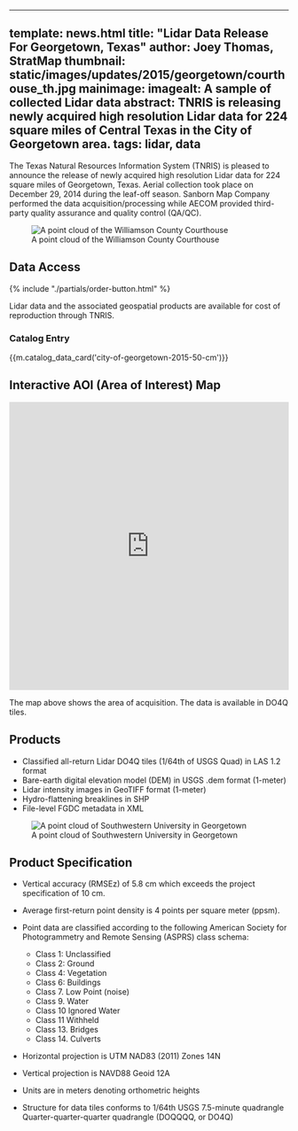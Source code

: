 
---
template: news.html
title: "Lidar Data Release For Georgetown, Texas"
author: Joey Thomas, StratMap
thumbnail: static/images/updates/2015/georgetown/courthouse_th.jpg
mainimage: 
imagealt: A sample of collected Lidar data
abstract: 
    TNRIS is releasing newly acquired high resolution Lidar data for 224 square miles of Central Texas in the City of Georgetown area.
tags: lidar, data
---
 
The Texas Natural Resources Information System (TNRIS) is pleased to announce the release of newly acquired high resolution Lidar data for 224 square miles of Georgetown, Texas. Aerial collection took place on December 29, 2014 during the leaf-off season. Sanborn Map Company performed the data acquisition/processing while AECOM provided third-party quality assurance and quality control (QA/QC).  

<figure>
<img class="img-responsive" src="{{m.link('static/images/updates/2015/georgetown/williamson_courthouse.jpg')}}" alt="A point cloud of the Williamson County Courthouse">
<figcaption>A point cloud of the Williamson County Courthouse</figcaption>
</figure>

## Data Access
<div class="media">
  <div class="media-left">
    {% include "./partials/order-button.html" %}
  </div>
  <div class="media-body">
    <p>Lidar data and the associated geospatial products are available for cost of reproduction through TNRIS.</p>
  </div>
</div>

### Catalog Entry
{{m.catalog_data_card('city-of-georgetown-2015-50-cm')}}

## Interactive AOI (Area of Interest) Map
<iframe width="100%" height="520" frameborder="0" src="https://tnris.cartodb.com/viz/a3cf9e14-3a1d-11e5-9323-0e0c41326911/embed_map" allowfullscreen webkitallowfullscreen mozallowfullscreen oallowfullscreen msallowfullscreen></iframe>

The map above shows the area of acquisition. The data is available in DO4Q tiles.

## Products

-	Classified all-return Lidar DO4Q tiles (1/64th of USGS Quad) in LAS 1.2 format
-	Bare-earth digital elevation model (DEM) in USGS .dem format (1-meter)
-	Lidar intensity images in GeoTIFF format (1-meter)
-	Hydro-flattening breaklines in SHP
-	File-level FGDC metadata in XML

<figure>
<img class="img-responsive" src="{{m.link('static/images/updates/2015/georgetown/southwestern_dem.jpg')}}" alt="A point cloud of Southwestern University in Georgetown">
<figcaption>A point cloud of Southwestern University in Georgetown</figcaption>
</figure>

## Product Specification

- Vertical accuracy (RMSEz) of 5.8 cm  which exceeds the project specification of 10 cm.
- Average first-return point density is 4 points per square meter (ppsm).

- Point data are classified according to the following American Society for Photogrammetry and Remote Sensing (ASPRS) class schema:
  - Class 1: Unclassified	
  - Class 2: Ground
  - Class 4: Vegetation		
  - Class 6: Buildings	
  - Class 7. Low Point (noise)
  - Class 9. Water
  - Class 10 Ignored Water
  - Class 11 Withheld
  - Class 13. Bridges 
  - Class 14. Culverts
- Horizontal projection is UTM NAD83 (2011) Zones 14N

- Vertical projection is NAVD88 Geoid 12A
- Units are in meters denoting orthometric heights
- Structure for data  tiles conforms to 1/64th USGS 7.5-minute quadrangle 
  Quarter-quarter-quarter quadrangle (DOQQQQ, or DO4Q)
